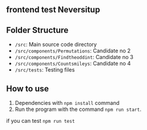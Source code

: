 ## frontend test  Neversitup

## Folder Structure

- `/src`: Main source code directory
- `/src/components/Permutations`: Candidate  no 2
- `/src/components/Findtheoddint`: Candidate  no 3
- `/src/components/Countsmileys`: Candidate  no 4
- `/src/tests`: Testing files



## How to use
1. Dependencies with `npm install` command
2. Run the program with the command `npm run start`.

if you can test `npm run test`